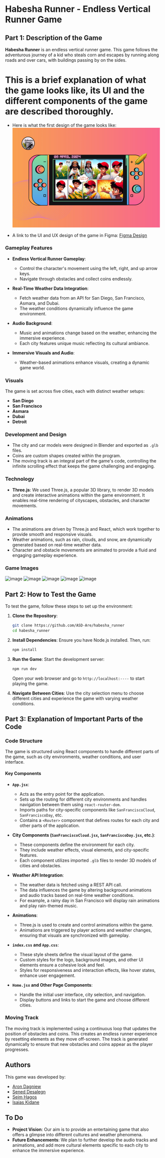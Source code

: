 # Habesha Runner - Endless Vertical Runner Game

## Part 1: Description of the Game

**Habesha Runner** is an endless vertical runner game. This game follows the adventurous journey of a kid who steals corn and escapes by running along roads and over cars, with buildings passing by on the sides.

# This is a brief explanation of what the game looks like, its UI and the different components of the game are described thoroughly.

- Here is what the first design of the game looks like:
![Original Design](steal2.jpeg)

- A link to the UI and UX design of the game in Figma:
[Figma Design](https://www.figma.com/proto/WrYwej7t72t8Cyn3WmJoqV/Endless-running-(Community)?type=design&node-id=196-16&t=SaTlo6UpSZwg7xKu-0&scaling=scale-down&page-id=0%3A1&starting-point-node-id=46%3A138)

### Gameplay Features
- **Endless Vertical Runner Gameplay**: 
  - Control the character's movement using the left, right, and up arrow keys.
  - Navigate through obstacles and collect coins endlessly.

- **Real-Time Weather Data Integration**:
  - Fetch weather data from an API for San Diego, San Francisco, Asmara, and Dubai.
  - The weather conditions dynamically influence the game environment.

- **Audio Background**:
  - Music and animations change based on the weather, enhancing the immersive experience.
  - Each city features unique music reflecting its cultural ambiance.

- **Immersive Visuals and Audio**:
  - Weather-based animations enhance visuals, creating a dynamic game world.

### Visuals

The game is set across five cities, each with distinct weather setups:

- **San Diego**
- **San Francisco**
- **Asmara**
- **Dubai**
- **Detroit**

### Development and Design
- The city and car models were designed in Blender and exported as `.glb` files.
- Coins are custom shapes created within the program.
- The moving track is an integral part of the game's code, controlling the infinite scrolling effect that keeps the game challenging and engaging.

### Technology
- **Three.js**: We used Three.js, a popular 3D library, to render 3D models and create interactive animations within the game environment. It enables real-time rendering of cityscapes, obstacles, and character movements.

### Animations

- The animations are driven by Three.js and React, which work together to provide smooth and responsive visuals.
- Weather animations, such as rain, clouds, and snow, are dynamically generated based on real-time weather data.
- Character and obstacle movements are animated to provide a fluid and engaging gameplay experience.

### Game Images
![image](https://github.com/user-attachments/assets/bab88abe-8df0-47ae-8a67-a7c3d01621cf)
![image](https://github.com/user-attachments/assets/04bcd36c-e888-40f7-a0cd-1b4f81946152)
![image](https://github.com/user-attachments/assets/6d167fd8-955e-404c-9ce0-ed7acee6cc42)
![image](https://github.com/user-attachments/assets/d739fed2-01f8-462e-ace7-c291fc2a6d1f)
![image](https://github.com/user-attachments/assets/ab7059fc-ff72-41a9-95b3-802bbee665c1)

## Part 2: How to Test the Game

To test the game, follow these steps to set up the environment:

1. **Clone the Repository**:
   ```bash
   git clone https://github.com/ASD-Are/habesha_runner
   cd habesha_runner
   ```

2. **Install Dependencies**:
   Ensure you have Node.js installed. Then, run:
   ```bash
   npm install
   ```

3. **Run the Game**:
   Start the development server:
   ```bash
   npm run dev
   ```
   Open your web browser and go to `http://localhost:----` to start playing the game.

4. **Navigate Between Cities**:
   Use the city selection menu to choose different cities and experience the game with varying weather conditions.

## Part 3: Explanation of Important Parts of the Code

### Code Structure

The game is structured using React components to handle different parts of the game, such as city environments, weather conditions, and user interface.

#### Key Components
- **`App.jsx`**:
  - Acts as the entry point for the application.
  - Sets up the routing for different city environments and handles navigation between them using `react-router-dom`.
  - Imports paths for city-specific components like `SanFranciscoCloud`, `SanFranciscoDay`, etc.
  - Contains a `<Router>` component that defines routes for each city and other parts of the application.

- **City Components (`SanFranciscoCloud.jsx`, `SanFranciscoDay.jsx`, etc.)**:
  - These components define the environment for each city.
  - They include weather effects, visual elements, and city-specific features.
  - Each component utilizes imported `.glb` files to render 3D models of cities and obstacles.

- **Weather API Integration**:
  - The weather data is fetched using a REST API call.
  - The data influences the game by altering background animations and audio tracks based on real-time weather conditions.
  - For example, a rainy day in San Francisco will display rain animations and play rain-themed music.

- **Animations**:
  - Three.js is used to create and control animations within the game.
  - Animations are triggered by player actions and weather changes, ensuring that visuals are synchronized with gameplay.

- **`index.css` and `App.css`**:
  - These style sheets define the visual layout of the game.
  - Custom styles for the logo, background images, and other UI elements ensure a cohesive look and feel.
  - Styles for responsiveness and interaction effects, like hover states, enhance user engagement.

- **`Home.jsx` and Other Page Components**:
  - Handle the initial user interface, city selection, and navigation.
  - Display buttons and links to start the game and choose different cities.

### Moving Track

The moving track is implemented using a continuous loop that updates the position of obstacles and coins. This creates an endless runner experience by resetting elements as they move off-screen. The track is generated dynamically to ensure that new obstacles and coins appear as the player progresses.

## Authors
This game was developed by:
- [Aron Dagniew](https://github.com/ASD-Are) 
- [Sened Desalegn](https://github.com/Senedaa) 
- [Seim Hagos](https://github.com/siezer-5997)
- [Isaias Kidane]() 


## To Do
- **Project Vision**: Our aim is to provide an entertaining game that also offers a glimpse into different cultures and weather phenomena.
- **Future Enhancements**: We plan to further develop the audio tracks and animations, and add more cultural elements specific to each city to enhance the immersive experience.
